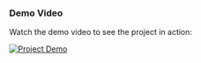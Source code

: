 ### Demo Video

Watch the demo video to see the project in action:

[![Project Demo](https://img.youtube.com/vi/Gjf6S4uP_lL7DwSd/0.jpg)]([https://www.youtube.com/watch?v=Gjf6S4uP_lL7DwSd](https://www.youtube.com/watch?v=Qz16v48wGVc&t=71s))
